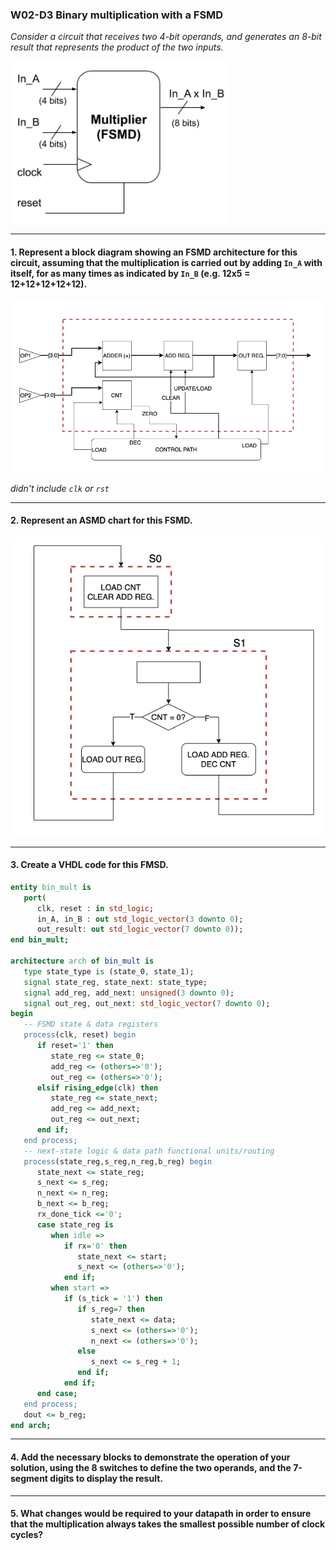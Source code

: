 ### W02-D3 Binary multiplication with a FSMD


*Consider a circuit that receives two 4-bit operands, and generates an 8-bit result that represents the product of the two inputs.*

<img src="/Resources/images/w02d3.png" alt="drawing" width="350"/>



-----

#### 1. Represent a block diagram showing an FSMD architecture for this circuit, assuming that the multiplication is carried out by adding `In_A` with itself, for as many times as indicated by `In_B` (e.g. 12x5 = 12+12+12+12+12).

<img src="/Resources/images/w2d3_1.png" alt="drawing" width="650"/>

*didn't include `clk` or `rst`*

----

#### 2. Represent an ASMD chart for this FSMD.

<img src="/Resources/images/w2d3_2.png" alt="drawing" width="550"/>

----

#### 3. Create a VHDL code for this FMSD.
```vhdl
entity bin_mult is
   port(
      clk, reset : in std_logic;
      in_A, in_B : out std_logic_vector(3 downto 0);
      out_result: out std_logic_vector(7 downto 0));
end bin_mult;

architecture arch of bin_mult is
   type state_type is (state_0, state_1);
   signal state_reg, state_next: state_type;
   signal add_reg, add_next: unsigned(3 downto 0);
   signal out_reg, out_next: std_logic_vector(7 downto 0);
begin
   -- FSMD state & data registers
   process(clk, reset) begin
      if reset='1' then
         state_reg <= state_0;
         add_reg <= (others=>'0');
         out_reg <= (others=>'0');
      elsif rising_edge(clk) then
         state_reg <= state_next;
         add_reg <= add_next;
         out_reg <= out_next;
      end if;
   end process;
   -- next-state logic & data path functional units/routing
   process(state_reg,s_reg,n_reg,b_reg) begin
      state_next <= state_reg;
      s_next <= s_reg;
      n_next <= n_reg;
      b_next <= b_reg;
      rx_done_tick <='0';
      case state_reg is
         when idle =>
            if rx='0' then
               state_next <= start;
               s_next <= (others=>'0');
            end if;
         when start =>
            if (s_tick = '1') then
               if s_reg=7 then
                  state_next <= data;
                  s_next <= (others=>'0');
                  n_next <= (others=>'0');
               else
                  s_next <= s_reg + 1;
               end if;
            end if;
      end case;
   end process;
   dout <= b_reg;
end arch;

```


----

#### 4. Add the necessary blocks to demonstrate the operation of your solution, using the 8 switches to define the two operands, and the 7-segment digits to display the result.


----


#### 5. What changes would be required to your datapath in order to ensure that the multiplication always takes the smallest possible number of clock cycles?
